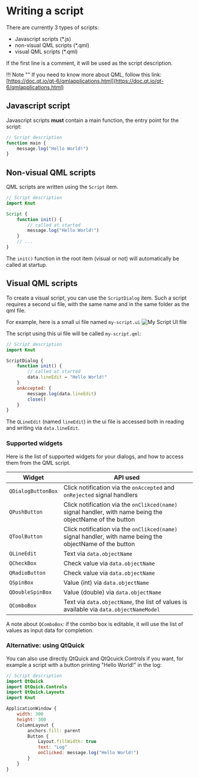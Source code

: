 # Writing a script

There are currently 3 types of scripts:

- Javascript scripts (*.js)
- non-visual QML scripts (*.qml)
- visual QML scripts (*.qml)

If the first line is a comment, it will be used as the script description.

!!! Note ""
    If you need to know more about QML, follow this link: [https://doc.qt.io/qt-6/qmlapplications.html](https://doc.qt.io/qt-6/qmlapplications.html)

## Javascript script

Javascript scripts **must** contain a main function, the entry point for the script:

```js
// Script description
function main {
    message.log("Hello World!")
}
```

## Non-visual QML scripts

QML scripts are written using the `Script` item.

```qml
// Script description
import Knut

Script {
    function init() {
        // called at started
        message.log("Hello World!")
    }
    // ...
}
```

The `init()` function in the root item (visual or not) will automatically be called at startup.

## Visual QML scripts

To create a visual script, you can use the `ScriptDialog` item. Such a script requires a second ui file, with the same name and in the same folder as the qml file.

For example, here is a small ui file named `my-script.ui`
![My Script UI file](script-dialog.png)

The script using this ui file will be called `my-script.qml`:
```qml
// Script description
import Knut

ScriptDialog {
    function init() {
        // called at started
        data.lineEdit = "Hello World!"
    }
    onAccepted: {
        message.log(data.lineEdit)
        close()
    }
}

```

The `QLineEdit` (named `lineEdit`) in the ui file is accessed both in reading and writing via `data.lineEdit`.

### Supported widgets

Here is the list of supported widgets for your dialogs, and how to access them from the QML script.

|Widget|API used|
|-|-|
|`QDialogButtonBox`|Click notification via the `onAccepted` and `onRejected` signal handlers|
|`QPushButton`|Click notification via the `onClikced(name)` signal handler, with name being the objectName of the button|
|`QToolButton`|Click notification via the `onClikced(name)` signal handler, with name being the objectName of the button|
|`QLineEdit`|Text via `data.objectName`|
|`QCheckBox`|Check value via `data.objectName`|
|`QRadioButton`|Check value via `data.objectName`|
|`QSpinBox`|Value (int) via `data.objectName`|
|`QDoubleSpinBox`|Value (double) via `data.objectName`|
|`QComboBox`|Text via `data.objectName`, the list of values is available via `data.objectNameModel`|

A note about `QComboBox`: if the combo box is editable, it will use the list of values as input data for completion.

### Alternative: using QtQuick

You can also use directly QtQuick and QtQcuick.Controls if you want, for example a script with a button printing "Hello World!" in the log:

```qml
// Script description
import QtQuick
import QtQuick.Controls
import QtQuick.Layouts
import Knut

ApplicationWindow {
    width: 300
    height: 300
    ColumnLayout {
        anchors.fill: parent
        Button {
            Layout.fillWidth: true
            text: "Log"
            onClicked: message.log("Hello World!")
        }
    }
}
```
